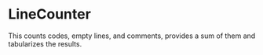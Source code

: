 # LineCounter
This counts codes, empty lines, and comments, provides a sum of them and tabularizes the results.
